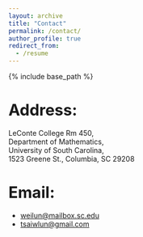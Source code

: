 ```yaml
---
layout: archive
title: "Contact"
permalink: /contact/
author_profile: true
redirect_from:
  - /resume
---
```


{% include base_path %}

<span style="font-size: 1.1em;">Address:</span>
======
LeConte College Rm 450,<br>
Department of Mathematics,<br>
University of South Carolina,<br>
1523 Greene St., Columbia, SC 29208

<span style="font-size: 1.1em;">Email:</span>
======
* [weilun@mailbox.sc.edu](mailto:weilun@mailbox.sc.edu)
* [tsaiwlun@gmail.com](mailto:tsaiwlun@gmail.com)
  
